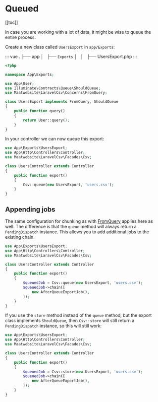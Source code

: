 # Queued

[[toc]]

In case you are working with a lot of data, it might be wise to queue the entire process.

Create a new class called `UsersExport` in `app/Exports`:

::: vue
.
├── app
│   ├── `Exports` 
│   │   ├── UsersExport.php
:::

```php
<?php

namespace App\Exports;

use App\User;
use Illuminate\Contracts\Queue\ShouldQueue;
use Maatwebsite\LaravelCsv\Concerns\FromQuery;

class UsersExport implements FromQuery, ShouldQueue
{
    public function query()
    {
        return User::query();
    }
}
```

In your controller we can now queue this export:

```php
use App\Exports\UsersExport;
use App\Http\Controllers\Controller;
use Maatwebsite\LaravelCsv\Facades\Csv;

class UsersController extends Controller 
{
    public function export() 
    {
        Csv::queue(new UsersExport, 'users.csv');
    }
}
```

## Appending jobs
The same configuration for chunking as with [FromQuery](/csv/1.0/exports/export-from-query.html) applies here as well. The difference is that the `queue` method will always return a `PendingDispatch` instance. 
This allows you to add additional jobs to the existing chain. 

```php
use App\Exports\UsersExport;
use App\Http\Controllers\Controller;
use Maatwebsite\LaravelCsv\Facades\Csv;

class UsersController extends Controller 
{
    public function export() 
    {
        $queuedJob = Csv::queue(new UsersExport, 'users.csv');
        $queuedJob->chain([
            new AfterQueueExportJob(),
        ]);
    }
}
```

If you use the `store` method instead of the `queue` method, but the export class implements `ShouldQueue`,
then `Csv::store` will still return a `PendingDispatch` instance, so this will still work:
```php
use App\Exports\UsersExport;
use App\Http\Controllers\Controller;
use Maatwebsite\LaravelCsv\Facades\Csv;

class UsersController extends Controller 
{
    public function export() 
    {
        $queuedJob = Csv::store(new UsersExport, 'users.csv');
        $queuedJob->chain([
            new AfterQueueExportJob(),
        ]);
    }
}
```